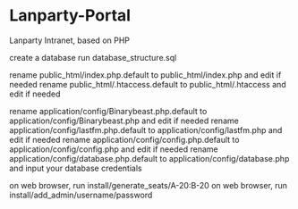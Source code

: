 Lanparty-Portal
===============

Lanparty Intranet, based on PHP

create a database
run database_structure.sql

rename public_html/index.php.default to public_html/index.php and edit if needed
rename public_html/.htaccess.default to public_html/.htaccess and edit if needed

rename application/config/Binarybeast.php.default to application/config/Binarybeast.php and edit if needed
rename application/config/lastfm.php.default to application/config/lastfm.php and edit if needed
rename application/config/config.php.default to application/config/config.php and edit if needed
rename application/config/database.php.default to application/config/database.php and input your database credentials

on web browser, run install/generate_seats/A-20:B-20
on web browser, run install/add_admin/username/password

